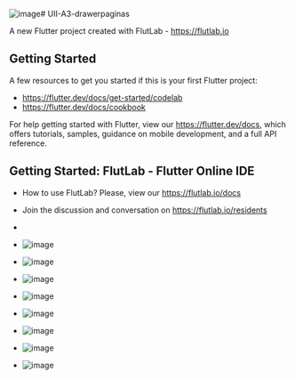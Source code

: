 ![image](https://github.com/CastroNancy/uiiAct3/assets/143777514/65d5b9af-248d-4c79-961c-338280d5ba9f)# UII-A3-drawerpaginas

A new Flutter project created with FlutLab - https://flutlab.io

## Getting Started

A few resources to get you started if this is your first Flutter project:

- https://flutter.dev/docs/get-started/codelab
- https://flutter.dev/docs/cookbook

For help getting started with Flutter, view our
https://flutter.dev/docs, which offers tutorials,
samples, guidance on mobile development, and a full API reference.

## Getting Started: FlutLab - Flutter Online IDE

- How to use FlutLab? Please, view our https://flutlab.io/docs
- Join the discussion and conversation on https://flutlab.io/residents

-
- ![image](https://github.com/CastroNancy/uiiAct3/assets/143777514/77294c74-59df-418f-960d-bcaf5fcdb4fc)
- ![image](https://github.com/CastroNancy/uiiAct3/assets/143777514/5f3ae1d9-d17c-4095-bc09-b79dfa332746)
- ![image](https://github.com/CastroNancy/uiiAct3/assets/143777514/e99bfe5a-223c-4286-8f38-7e8612116006)
- ![image](https://github.com/CastroNancy/uiiAct3/assets/143777514/cbac527b-d68b-4a7b-b0db-1f48f9f51ee0)
- ![image](https://github.com/CastroNancy/uiiAct3/assets/143777514/e4221d60-ab97-48c4-9a92-5e78047472b6)
- ![image](https://github.com/CastroNancy/uiiAct3/assets/143777514/d3812d90-93cb-498f-a864-aa36d9fc3a16)
- ![image](https://github.com/CastroNancy/uiiAct3/assets/143777514/f69e8b8b-4f13-4397-8568-e14ba1b463e7)
- ![image](https://github.com/CastroNancy/uiiAct3/assets/143777514/9c401228-91ee-409e-aeda-8fe23534a87d)









